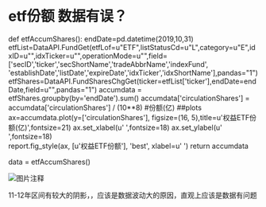# etf份额 数据有误？

def etfAccumShares():
    endDate=pd.datetime(2019,10,31)
    etfList=DataAPI.FundGet(etfLof=u"ETF",listStatusCd=u"L",category=u"E",idxID=u"",idxTicker=u"",operationMode=u"",field=['secID','ticker','secShortName','tradeAbbrName','indexFund', 'establishDate','listDate','expireDate','idxTicker','idxShortName'],pandas="1")
    etfShares=DataAPI.FundSharesChgGet(ticker=etfList['ticker'],endDate=endDate,field=u"",pandas="1")
    accumdata = etfShares.groupby(by='endDate').sum()
    accumdata['circulationShares'] = accumdata['circulationShares'] / (10**8) #份额(亿)
    ##plots
    ax=accumdata.plot(y=['circulationShares'], figsize=(16, 5),title=u'权益ETF份额(亿)',fontsize=21)
    ax.set_xlabel(u' ',fontsize=18)
    ax.set_ylabel(u' ',fontsize=18)        
    report.fig_style(ax, [u'权益ETF份额'], 'best', xlabel=u' ')
    return accumdata
    
data = etfAccumShares()

![图片注释](http://storage-uqer.datayes.com/55ffde14f9f06c597165ef28/87c1a3dc-11b6-11ea-b01b-0242ac140002)

11-12年区间有较大的阴影，，应该是数据波动大的原因，直观上应该是数据有问题